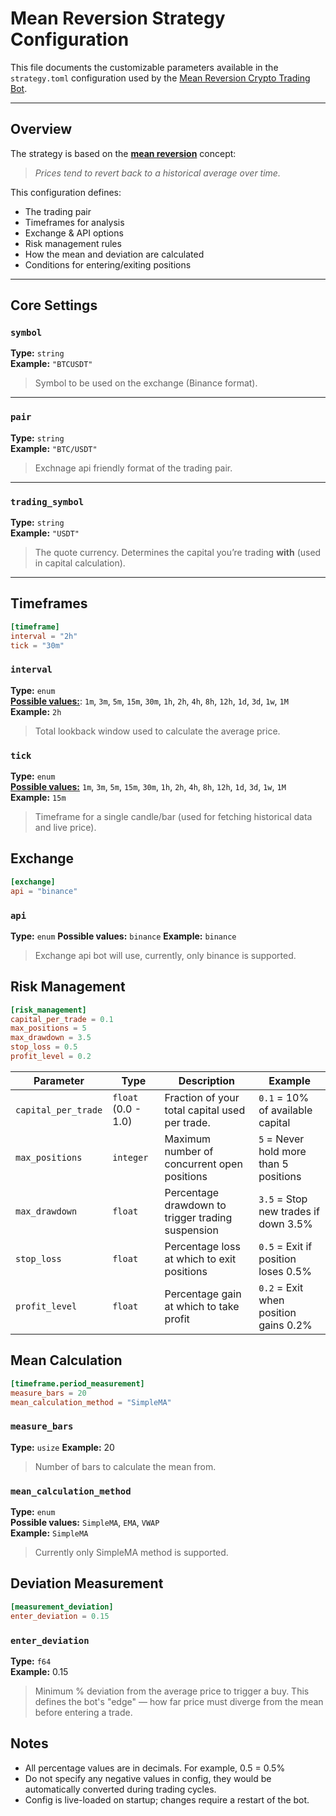 #  Mean Reversion Strategy Configuration

This file documents the customizable parameters available in the `strategy.toml` configuration used by the [Mean Reversion Crypto Trading Bot][1].

---

## Overview

The strategy is based on the [**mean reversion**][2] concept:

> _Prices tend to revert back to a historical average over time._

This configuration defines:

- The trading pair
- Timeframes for analysis
- Exchange & API options
- Risk management rules
- How the mean and deviation are calculated
- Conditions for entering/exiting positions

---

##  Core Settings

### `symbol`

**Type:** `string`  
**Example:** `"BTCUSDT"`

> Symbol to be used on the exchange (Binance format).

---

### `pair`

**Type:** `string`  
**Example:** `"BTC/USDT"`

> Exchnage api friendly format of the trading pair.

---

### `trading_symbol`

**Type:** `string`  
**Example:** `"USDT"`

> The quote currency. Determines the capital you’re trading **with** (used in capital calculation).

---

## Timeframes

```toml
[timeframe]
interval = "2h"
tick = "30m"
```

### `interval`

**Type:** `enum`<br />
[**Possible values:**][3]: `1m`, `3m`, `5m`, `15m`, `30m`, `1h`, `2h`, `4h`, `8h`, `12h`, `1d`, `3d`, `1w`, `1M`<br />
**Example:** `2h`

> Total lookback window used to calculate the average price.

### `tick`

**Type:** `enum`<br />
[**Possible values:**][3] `1m`, `3m`, `5m`, `15m`, `30m`, `1h`, `2h`, `4h`, `8h`, `12h`, `1d`, `3d`, `1w`, `1M`<br />
**Example:** `15m`

> Timeframe for a single candle/bar (used for fetching historical data and live price).

## Exchange

```toml
[exchange]
api = "binance"
```

### `api`

**Type:** `enum`
**Possible values:** `binance` 
**Example:** `binance`

> Exchange api bot will use, currently, only binance is supported.

## Risk Management

```toml
[risk_management]
capital_per_trade = 0.1
max_positions = 5
max_drawdown = 3.5
stop_loss = 0.5
profit_level = 0.2
```

| Parameter           | Type                | Description                                       | Example                                |
|---------------------|---------------------|---------------------------------------------------|----------------------------------------|
| `capital_per_trade` | `float` (0.0 - 1.0) | Fraction of your total capital used per trade.    | `0.1` = 10% of available capital       |
| `max_positions`     | `integer`           | Maximum number of concurrent open positions       | `5` = Never hold more than 5 positions |
| `max_drawdown`      | `float`             | Percentage drawdown to trigger trading suspension | `3.5` = Stop new trades if down 3.5%   |
| `stop_loss`         | `float`             | Percentage loss at which to exit positions        | `0.5` = Exit if position loses 0.5%    |
| `profit_level`      | `float`             | Percentage gain at which to take profit           | `0.2` = Exit when position gains 0.2%  |


## Mean Calculation

```toml
[timeframe.period_measurement]
measure_bars = 20
mean_calculation_method = "SimpleMA"
```

### `measure_bars`

**Type:** `usize`
**Example:** 20

> Number of bars to calculate the mean from.

### `mean_calculation_method`

**Type:** `enum`<br />
**Possible values:** `SimpleMA`, `EMA`, `VWAP`<br /> 
**Example:** `SimpleMA`

> Currently only SimpleMA method is supported.

## Deviation Measurement

```toml
[measurement_deviation]
enter_deviation = 0.15
```

### `enter_deviation`

**Type:** `f64`<br />
**Example:** 0.15

> Minimum % deviation from the average price to trigger a buy.
> This defines the bot's "edge" — how far price must diverge from the mean before entering a trade.

## Notes

- All percentage values are in decimals. For example, 0.5 = 0.5%
- Do not specify any negative values in config, they would be automatically converted during trading cycles.
- Config is live-loaded on startup; changes require a restart of the bot.

[1]: ./Readme.md
[2]: https://en.wikipedia.org/wiki/Mean_reversion_(finance)
[3]: https://docs.rs/binance_spot_connector_rust/1.3.0/binance_spot_connector_rust/market/klines/enum.KlineInterval.html#variants
